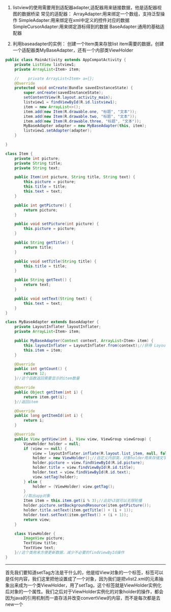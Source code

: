 1. listview的使用需要用到适配器adapter,适配器用来链接数据，他是适配器视图的数据桥梁
   常见的适配器：
   ArrayAdapter<T>:用来绑定一个数组，支持泛型操作
	SimpleAdapter:用来绑定在xml中定义的控件对应的数据
	SimpleCursorAdapter:用来绑定游标得到的数据
   BaseAdapter:通用的基础适配器

2. 利用baseadapter的实例：
创建一个Item类来存放list item需要的数据，创建一个适配器类MyBaseAdapter，还有一个内部类ViewHolder 
```java
public class MainActivity extends AppCompatActivity {
    private ListView listview1;
    private ArrayList<Item> item;

    //    private ArrayList<Item> a={};
    @Override
    protected void onCreate(Bundle savedInstanceState) {
        super.onCreate(savedInstanceState);
        setContentView(R.layout.activity_main);
        listview1 = findViewById(R.id.listview1);
        item = new ArrayList<>();
        item.add(new Item(R.drawable.one, "标题", "文本"));
        item.add(new Item(R.drawable.two, "标题", "文本"));
        item.add(new Item(R.drawable.three, "标题", "文本"));
        MyBaseAdapter adapter = new MyBaseAdapter(this, item);
        listview1.setAdapter(adapter);
    }

}

class Item {
    private int picture;
    private String title;
    private String text;

    public Item(int picture, String title, String text) {
        this.picture = picture;
        this.title = title;
        this.text = text;
    }

    public int getPicture() {
        return picture;
    }

    public void setPicture(int picture) {
        this.picture = picture;
    }

    public String getTitle() {
        return title;
    }

    public void setTitle(String title) {
        this.title = title;
    }

    public String getText() {
        return text;
    }

    public void setText(String text) {
        this.text = text;
    }
}

class MyBaseAdapter extends BaseAdapter {
    private LayoutInflater layoutInflater;
    private ArrayList<Item> item;

    public MyBaseAdapter(Context context, ArrayList<Item> item) {
        this.layoutInflater = LayoutInflater.from(context);//获得 LayoutInflater 实例
        this.item = item;
    }

    @Override
    public int getCount() {
        return 12;
    }//这个函数返回需要显示的item数量

    @Override
    public Object getItem(int i) {
        return item.get(i);
    }//返回item

    @Override
    public long getItemId(int i) {
        return i;
    }

    @Override
    public View getView(int i, View view, ViewGroup viewGroup) {
        ViewHolder holder = null;
        if (view == null) {
            view = layoutInflater.inflate(R.layout.list_item, null, false);//绑定Item布局
            holder = new ViewHolder();//自定义内部类，对象holder用来存储文字和图片控件
            holder.picture = view.findViewById(R.id.picture);
            holder.title = view.findViewById(R.id.title);
            holder.text = view.findViewById(R.id.text);
            view.setTag(holder);
        } else {
            holder = (ViewHolder) view.getTag();
        }
        //取出app对象
        Item item = this.item.get(i % 3);//此处%3就可以无限轮播
        holder.picture.setBackgroundResource(item.getPicture());
        holder.title.setText(item.getTitle() + (i + 1));
        holder.text.setText(item.getText() + (i + 1));
        return view;
    }

    class ViewHolder {
        ImageView picture;
        TextView title;
        TextView text;
    }//这个类用来方便更新数据，减少不必要的findViewById操作
}
```
---
首先我们要知道setTag方法是干什么的，他是给View对象的一个标签，标签可以是任何内容，我们这里把他设置成了一个对象，因为我们是把vlist2.xml的元素抽象出来成为一个类ViewHolder，用了setTag，这个标签就是ViewHolder实例化后对象的一个属性。我们之后对于ViewHolder实例化的对象holder的操作，都会因为java的引用机制而一直存活并改变convertView的内容，而不是每次都是去new一个
